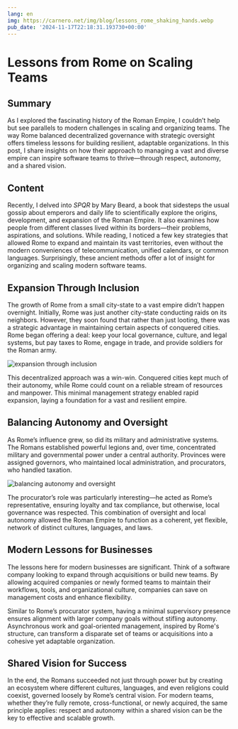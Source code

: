 ```yaml
---
lang: en
img: https://carnero.net/img/blog/lessons_rome_shaking_hands.webp
pub_date: '2024-11-17T22:18:31.193730+00:00'
---
```


# Lessons from Rome on Scaling Teams

## Summary

As I explored the fascinating history of the Roman Empire, I couldn’t help but see parallels to modern challenges in scaling and organizing teams. The way Rome balanced decentralized governance with strategic oversight offers timeless lessons for building resilient, adaptable organizations. In this post, I share insights on how their approach to managing a vast and diverse empire can inspire software teams to thrive—through respect, autonomy, and a shared vision.

## Content

Recently, I delved into _SPQR_ by Mary Beard, a book that sidesteps the usual gossip about emperors and daily life to scientifically explore the origins, development, and expansion of the Roman Empire. It also examines how people from different classes lived within its borders—their problems, aspirations, and solutions. While reading, I noticed a few key strategies that allowed Rome to expand and maintain its vast territories, even without the modern conveniences of telecommunication, unified calendars, or common languages. Surprisingly, these ancient methods offer a lot of insight for organizing and scaling modern software teams.

## Expansion Through Inclusion

The growth of Rome from a small city-state to a vast empire didn’t happen overnight. Initially, Rome was just another city-state conducting raids on its neighbors. However, they soon found that rather than just looting, there was a strategic advantage in maintaining certain aspects of conquered cities. Rome began offering a deal: keep your local governance, culture, and legal systems, but pay taxes to Rome, engage in trade, and provide soldiers for the Roman army.

![expansion through inclusion](/img/blog/lessons_rome_shaking_hands.webp)

This decentralized approach was a win-win. Conquered cities kept much of their autonomy, while Rome could count on a reliable stream of resources and manpower. This minimal management strategy enabled rapid expansion, laying a foundation for a vast and resilient empire.

## Balancing Autonomy and Oversight

As Rome’s influence grew, so did its military and administrative systems. The Romans established powerful legions and, over time, concentrated military and governmental power under a central authority. Provinces were assigned governors, who maintained local administration, and procurators, who handled taxation.

![balancing autonomy and oversight](/img/blog/lessons_rome_oversight.webp)

The procurator’s role was particularly interesting—he acted as Rome’s representative, ensuring loyalty and tax compliance, but otherwise, local governance was respected. This combination of oversight and local autonomy allowed the Roman Empire to function as a coherent, yet flexible, network of distinct cultures, languages, and laws.

## Modern Lessons for Businesses

The lessons here for modern businesses are significant. Think of a software company looking to expand through acquisitions or build new teams. By allowing acquired companies or newly formed teams to maintain their workflows, tools, and organizational culture, companies can save on management costs and enhance flexibility.

Similar to Rome’s procurator system, having a minimal supervisory presence ensures alignment with larger company goals without stifling autonomy. Asynchronous work and goal-oriented management, inspired by Rome's structure, can transform a disparate set of teams or acquisitions into a cohesive yet adaptable organization.

## Shared Vision for Success

In the end, the Romans succeeded not just through power but by creating an ecosystem where different cultures, languages, and even religions could coexist, governed loosely by Rome’s central vision. For modern teams, whether they’re fully remote, cross-functional, or newly acquired, the same principle applies: respect and autonomy within a shared vision can be the key to effective and scalable growth.
